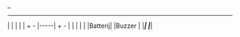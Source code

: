  _
 ______       _______
|       |     |       |
|  +  - |-----| +   - |
|       |     |       |
|Batterij|     |Buzzer |
|_______|     |_______|

